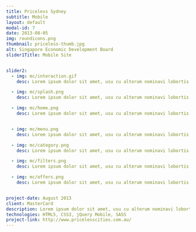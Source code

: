 ```yaml
---
title: Priceless Sydney
subtitle: Mobile
layout: default
modal-id: 7
date: 2013-08-05
img: roundicons.png
thumbnail: priceless-thumb.jpg
alt: Singapore Economic Development Board
slider1Title: Mobile Site


slider2:
  - img: mc/interaction.gif
    desc: Lorem ipsum dolor sit amet, usu cu alterum nominavi lobortis.

  - img: mc/splash.png
    desc: Lorem ipsum dolor sit amet, usu cu alterum nominavi lobortis.

  - img: mc/home.png
    desc: Lorem ipsum dolor sit amet, usu cu alterum nominavi lobortis.


  - img: mc/menu.png
    desc: Lorem ipsum dolor sit amet, usu cu alterum nominavi lobortis.

  - img: mc/category.png
    desc: Lorem ipsum dolor sit amet, usu cu alterum nominavi lobortis.

  - img: mc/filters.png
    desc: Lorem ipsum dolor sit amet, usu cu alterum nominavi lobortis.

  - img: mc/offers.png
    desc: Lorem ipsum dolor sit amet, usu cu alterum nominavi lobortis.


project-date: August 2013
client: MasterCard
description: Lorem ipsum dolor sit amet, usu cu alterum nominavi lobortis. At duo novum diceret. Tantas apeirian vix et, usu sanctus postulant inciderint ut, populo diceret necessitatibus in vim. Cu eum dicam feugiat noluisse.
technologies: HTML5, CSS3, jQuery Mobile, SASS
project-link: http://www.pricelesscities.com.au/
---
```

